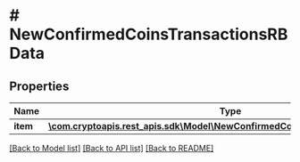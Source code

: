 # # NewConfirmedCoinsTransactionsRBData

## Properties

Name | Type | Description | Notes
------------ | ------------- | ------------- | -------------
**item** | [**\com.cryptoapis.rest_apis.sdk\Model\NewConfirmedCoinsTransactionsRBDataItem**](NewConfirmedCoinsTransactionsRBDataItem.md) |  |

[[Back to Model list]](../../README.md#models) [[Back to API list]](../../README.md#endpoints) [[Back to README]](../../README.md)
